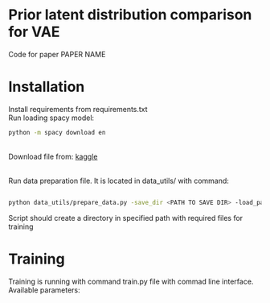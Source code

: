 # Prior latent distribution comparison for VAE

Code for paper PAPER NAME

# Installation
Install requirements from requirements.txt
<br> Run loading spacy model: 
```bash
python -m spacy download en
```
<br> Download file from: <a href="https://www.kaggle.com/gpreda/covid19-tweets">kaggle</a>

<br> Run data preparation file. It is located in data_utils/ with command: 

```bash

python data_utils/prepare_data.py -save_dir <PATH TO SAVE DIR> -load_path <PATH TO CSV FILE> -config_path <PATH TO preparation config>

```
Script should create a directory in specified path with required files for training

# Training 
Training is running with command train.py file with commad line interface. Available parameters: 


